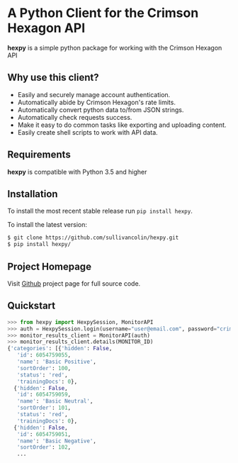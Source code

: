 A Python Client for the Crimson Hexagon API
===========================================

**hexpy** is a simple python package for working with the Crimson Hexagon API

## Why use this client?

* Easily and securely manage account authentication.
* Automatically abide by Crimson Hexagon's rate limits.
* Automatically convert python data to/from JSON strings.
* Automatically check requests success.
* Make it easy to do common tasks like exporting and uploading content.
* Easily create shell scripts to work with API data.

## Requirements
**hexpy** is compatible with Python 3.5 and higher

## Installation
To install the most recent stable release run `pip install hexpy`.

To install the latest version:
```bash
$ git clone https://github.com/sullivancolin/hexpy.git
$ pip install hexpy/
```

## Project Homepage

Visit [Github](https://github.com/sullivancolin/hexpy) project page for full source code.

## Quickstart

```python
>>> from hexpy import HexpySession, MonitorAPI
>>> auth = HexpySession.login(username="user@email.com", password="crimson_login")
>>> monitor_results_client = MonitorAPI(auth)
>>> monitor_results_client.details(MONITOR_ID)
{'categories': [{'hidden': False,
   'id': 6054759055,
   'name': 'Basic Positive',
   'sortOrder': 100,
   'status': 'red',
   'trainingDocs': 0},
  {'hidden': False,
   'id': 6054759059,
   'name': 'Basic Neutral',
   'sortOrder': 101,
   'status': 'red',
   'trainingDocs': 0},
  {'hidden': False,
   'id': 6054759051,
   'name': 'Basic Negative',
   'sortOrder': 102,
   ...
```
